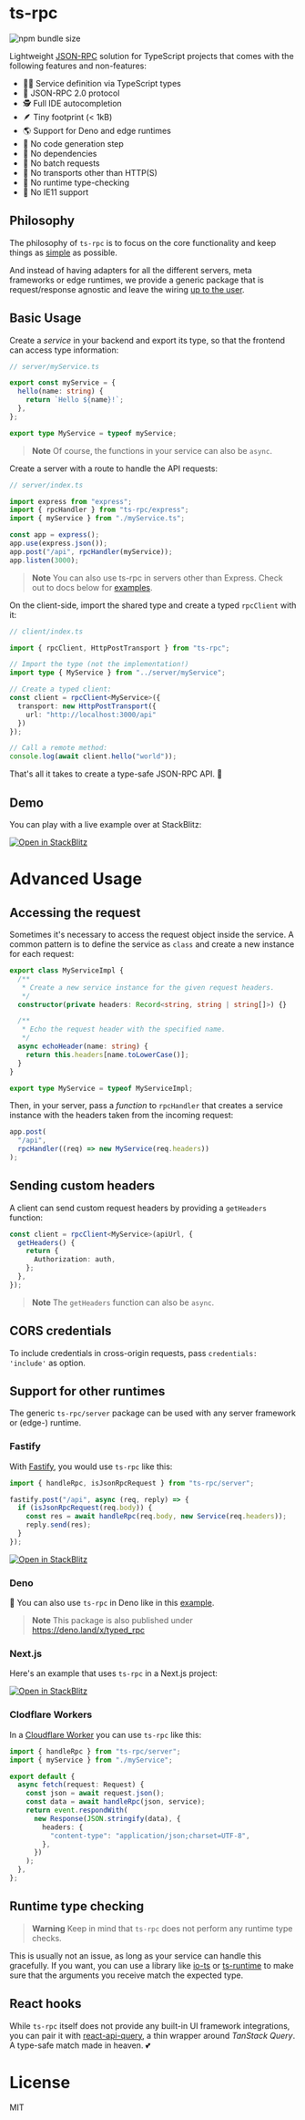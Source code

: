 # ts-rpc

![npm bundle size](https://img.shields.io/bundlephobia/minzip/ts-rpc)

Lightweight [JSON-RPC](https://www.jsonrpc.org/specification) solution for TypeScript projects
that comes with the following features and non-features:

- 👩‍🔧 Service definition via TypeScript types
- 📜 JSON-RPC 2.0 protocol
- 🕵️ Full IDE autocompletion
- 🪶 Tiny footprint (< 1kB)
- 🌎 Support for Deno and edge runtimes
- 🚫 No code generation step
- 🚫 No dependencies
- 🚫 No batch requests
- 🚫 No transports other than HTTP(S)
- 🚫 No runtime type-checking
- 🚫 No IE11 support

## Philosophy

The philosophy of `ts-rpc` is to focus on the core functionality and keep things as [simple](#basic-usage) as possible.

And instead of having adapters for all the different servers, meta frameworks or edge runtimes, we provide a generic package that is request/response agnostic and leave the wiring [up to the user](#support-for-other-runtimes).

## Basic Usage

Create a _service_ in your backend and export its type, so that the
frontend can access type information:

```ts
// server/myService.ts

export const myService = {
  hello(name: string) {
    return `Hello ${name}!`;
  },
};

export type MyService = typeof myService;
```

> **Note**
> Of course, the functions in your service can also be `async`.

Create a server with a route to handle the API requests:

```ts
// server/index.ts

import express from "express";
import { rpcHandler } from "ts-rpc/express";
import { myService } from "./myService.ts";

const app = express();
app.use(express.json());
app.post("/api", rpcHandler(myService));
app.listen(3000);
```

> **Note**
> You can also use ts-rpc in servers other than Express.
> Check out to docs below for [examples](#support-for-other-runtimes).

On the client-side, import the shared type and create a typed `rpcClient` with it:

```ts
// client/index.ts

import { rpcClient, HttpPostTransport } from "ts-rpc";

// Import the type (not the implementation!)
import type { MyService } from "../server/myService";

// Create a typed client:
const client = rpcClient<MyService>({
  transport: new HttpPostTransport({
    url: "http://localhost:3000/api"
  })
});

// Call a remote method:
console.log(await client.hello("world"));
```

That's all it takes to create a type-safe JSON-RPC API. 🎉

## Demo

You can play with a live example over at StackBlitz:

[![Open in StackBlitz](https://developer.stackblitz.com/img/open_in_stackblitz.svg)](https://stackblitz.com/edit/ts-rpc-express?file=client%2Fmain.ts)

# Advanced Usage

## Accessing the request

Sometimes it's necessary to access the request object inside the service. A common pattern is to define the service as `class` and create a new instance for each request:

```ts
export class MyServiceImpl {
  /**
   * Create a new service instance for the given request headers.
   */
  constructor(private headers: Record<string, string | string[]>) {}

  /**
   * Echo the request header with the specified name.
   */
  async echoHeader(name: string) {
    return this.headers[name.toLowerCase()];
  }
}

export type MyService = typeof MyServiceImpl;
```

Then, in your server, pass a _function_ to `rpcHandler` that creates a service instance with the headers taken from the incoming request:

```ts
app.post(
  "/api",
  rpcHandler((req) => new MyService(req.headers))
);
```

## Sending custom headers

A client can send custom request headers by providing a `getHeaders` function:

```ts
const client = rpcClient<MyService>(apiUrl, {
  getHeaders() {
    return {
      Authorization: auth,
    };
  },
});
```

> **Note**
> The `getHeaders` function can also be `async`.

## CORS credentials

To include credentials in cross-origin requests, pass `credentials: 'include'` as option.

## Support for other runtimes

The generic `ts-rpc/server` package can be used with any server framework or (edge-) runtime.

### Fastify

With [Fastify](https://www.fastify.io/), you would use `ts-rpc` like this:

```ts
import { handleRpc, isJsonRpcRequest } from "ts-rpc/server";

fastify.post("/api", async (req, reply) => {
  if (isJsonRpcRequest(req.body)) {
    const res = await handleRpc(req.body, new Service(req.headers));
    reply.send(res);
  }
});
```

[![Open in StackBlitz](https://developer.stackblitz.com/img/open_in_stackblitz.svg)](https://stackblitz.com/edit/ts-rpc-fastify?file=server%2Findex.ts)

### Deno

🦕 You can also use `ts-rpc` in Deno like in this [example](https://github.com/fgnass/ts-rpc-deno-example).

> **Note**
> This package is also published under https://deno.land/x/typed_rpc

### Next.js

Here's an example that uses `ts-rpc` in a Next.js project:

[![Open in StackBlitz](https://developer.stackblitz.com/img/open_in_stackblitz.svg)](https://stackblitz.com/edit/ts-rpc-nextjs?file=pages%2Findex.tsx)

### Clodflare Workers

In a [Cloudflare Worker](https://workers.cloudflare.com/) you can use `ts-rpc` like this:

```ts
import { handleRpc } from "ts-rpc/server";
import { myService } from "./myService";

export default {
  async fetch(request: Request) {
    const json = await request.json();
    const data = await handleRpc(json, service);
    return event.respondWith(
      new Response(JSON.stringify(data), {
        headers: {
          "content-type": "application/json;charset=UTF-8",
        },
      })
    );
  },
};
```

## Runtime type checking

> **Warning**
> Keep in mind that `ts-rpc` does not perform any runtime type checks.

This is usually not an issue, as long as your service can handle this gracefully.
If you want, you can use a library like [io-ts](https://gcanti.github.io/io-ts/)
or [ts-runtime](https://fabiandev.github.io/ts-runtime/) to make sure that the
arguments you receive match the expected type.

## React hooks

While `ts-rpc` itself does not provide any built-in UI framework integrations,
you can pair it with [react-api-query](https://www.npmjs.com/package/react-api-query),
a thin wrapper around _TanStack Query_. A type-safe match made in heaven. 💕

# License

MIT
